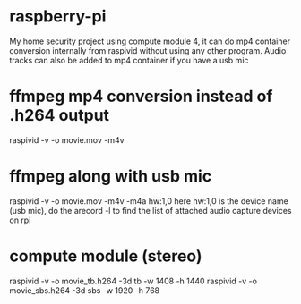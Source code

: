 # raspberry-pi
My home security project using compute module 4, it can do mp4 container conversion internally from raspivid without using any other program.
Audio tracks can also be added to mp4 container if you have a usb mic

# ffmpeg mp4 conversion instead of .h264 output
raspivid -v -o movie.mov -m4v

# ffmpeg along with usb mic 
raspivid -v -o movie.mov -m4v -m4a hw:1,0
here hw:1,0 is the device name (usb mic), do the arecord -l to find the list of attached audio capture devices on rpi


# compute module (stereo)
raspivid -v -o movie_tb.h264 -3d tb -w 1408 -h 1440
raspivid -v -o movie_sbs.h264 -3d sbs -w 1920 -h 768
